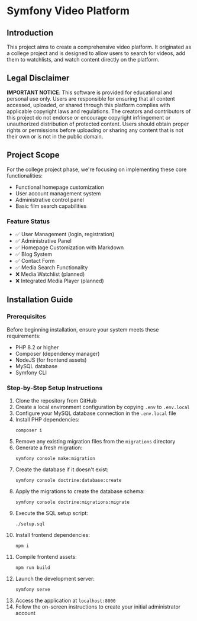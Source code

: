 # Symfony Video Platform

## Introduction
This project aims to create a comprehensive video platform. It originated as a college project and is designed to allow users to search for videos, add them to watchlists, and watch content directly on the platform.

## Legal Disclaimer
**IMPORTANT NOTICE**: This software is provided for educational and personal use only. Users are responsible for ensuring that all content accessed, uploaded, or shared through this platform complies with applicable copyright laws and regulations. The creators and contributors of this project do not endorse or encourage copyright infringement or unauthorized distribution of protected content. Users should obtain proper rights or permissions before uploading or sharing any content that is not their own or is not in the public domain.

## Project Scope
For the college project phase, we're focusing on implementing these core functionalities:
- Functional homepage customization
- User account management system
- Administrative control panel
- Basic film search capabilities

### Feature Status
- ✅ User Management (login, registration)
- ✅ Administrative Panel
- ✅ Homepage Customization with Markdown
- ✅ Blog System
- ✅ Contact Form
- ✅ Media Search Functionality
- ❌ Media Watchlist (planned)
- ❌ Integrated Media Player (planned)

## Installation Guide

### Prerequisites
Before beginning installation, ensure your system meets these requirements:
- PHP 8.2 or higher
- Composer (dependency manager)
- NodeJS (for frontend assets)
- MySQL database
- Symfony CLI

### Step-by-Step Setup Instructions
1. Clone the repository from GitHub
2. Create a local environment configuration by copying `.env` to `.env.local`
3. Configure your MySQL database connection in the `.env.local` file
4. Install PHP dependencies:
   ```
   composer i
   ```
5. Remove any existing migration files from the `migrations` directory
6. Generate a fresh migration:
   ```
   symfony console make:migration
   ```
7. Create the database if it doesn't exist:
   ```
   symfony console doctrine:database:create
   ```
8. Apply the migrations to create the database schema:
   ```
   symfony console doctrine:migrations:migrate
   ```
9. Execute the SQL setup script:
   ```
   ./setup.sql
   ```
10. Install frontend dependencies:
    ```
    npm i
    ```
11. Compile frontend assets:
    ```
    npm run build
    ```
12. Launch the development server:
    ```
    symfony serve
    ```
13. Access the application at `localhost:8000`
14. Follow the on-screen instructions to create your initial administrator account
